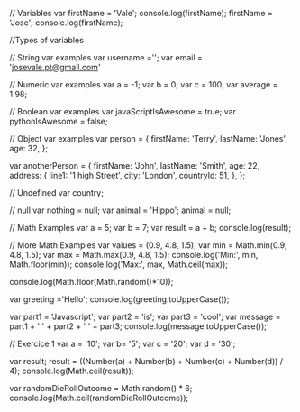 // Variables
var firstName = 'Vale';
console.log(firstName);
firstName = 'Jose';
console.log(firstName);

//Types of variables

// String var examples
var username ='';
var email = 'josevale.pt@gmail.com'

// Numeric var examples
var a = -1;
var b = 0;
var c = 100;
var average = 1.98;

// Boolean var examples
var javaScriptIsAwesome = true;
var pythonIsAwesome = false;

// Object var examples
var person = {
    firstName: 'Terry',
    lastName: 'Jones',
    age: 32,
};

var anotherPerson = {
    firstName: 'John',
    lastName: 'Smith',
    age: 22,
    address: {
        line1: '1 high Street',
        city: 'London',
        countryId: 51,
    },
};

// Undefined
var country;

// null
var nothing = null;
var animal = 'Hippo';
animal = null;

// Math Examples
var a = 5;
var b = 7;
var result = a + b;
console.log(result);

// More Math Examples
var values = (0.9, 4.8, 1.5);
var min = Math.min(0.9, 4.8, 1.5);
var max = Math.max(0.9, 4.8, 1.5);
console.log('Min:', min, Math.floor(min));
console.log('Max:', max, Math.ceil(max));

console.log(Math.floor(Math.random()*10));

var greeting ='Hello';
console.log(greeting.toUpperCase());

var part1 = 'Javascript';
var part2 = 'is';
var part3 = 'cool';
var message = part1 + ' ' + part2 + ' ' + part3;
console.log(message.toUpperCase());

// Exercice 1
var a = '10';
var b= '5';
var c = '20';
var d = '30';

var result;
result = ((Number(a) + Number(b) + Number(c) + Number(d)) / 4);
console.log(Math.ceil(result));

var randomDieRollOutcome = Math.random() * 6;
console.log(Math.ceil(randomDieRollOutcome));